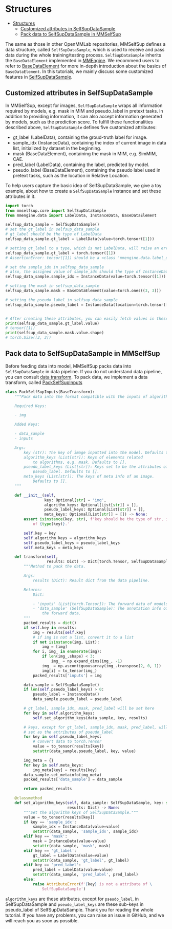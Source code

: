 # Structures

- [Structures](#structures)
  - [Customized attributes in SelfSupDataSample](#customized-attributes-in-selfsupdatasample)
  - [Pack data to SelfSupDataSample in MMSelfSup](#pack-data-to-selfsupdatasample-in-mmselfsup)

The same as those in other OpenMMLab repositories, MMSelfSup defines a data structure, called `SelfSupDataSample`, which is used to receive and pass data during the whole training/testing process.
`SelfSupDataSample` inherits the `BaseDataElement` implemented in [MMEngine](https://github.com/open-mmlab/mmengine).
We recommend users to refer to [BaseDataElement](https://github.com/open-mmlab/mmengine/blob/main/docs/zh_cn/tutorials/data_element.md)
for more in-depth introduction about the basics of `BaseDataElement`. In this tutorials, we mainly discuss some customized
features in [SelfSupDataSample](mmselfsup/core/data_structures/selfsup_data_sample.py).

## Customized attributes in SelfSupDataSample

In MMSelfSup, except for images, `SelfSupDataSample` wraps all information required by models, e.g. mask in MIM and
pseudo_label in pretext tasks. In addition to providing information, it can also accept information generated by models,
such as the prediction score. To fulfill these functionalities described above, `SelfSupDataSample` defines five
customized attributes:

- gt_label (LabelData), containing the groud-truth label for image.
- sample_idx (InstanceData), containing the index of current image in data list,
  initialized by dataset in the beginning.
- mask (BaseDataElement), containing the mask in MIM, e.g. SimMIM, CAE.
- pred_label (LabelData), containing the label, predicted by model.
- pseudo_label (BaseDataElement), containing the pseudo label used in pretext
  tasks, such as the location in Relative Location.

To help users capture the basic idea of SelfSupDataSample, we give a toy example, about how to create a `SelfSupDataSample`
instance and set these attributes in it.

```python
import torch
from mmselfsup.core import SelfSupDataSample
from mmengine.data import LabelData, InstanceData, BaseDataElement

selfsup_data_sample = SelfSupDataSample()
# set the gt_label in selfsup_data_sample
# gt_label should be the type of LabelData
selfsup_data_sample.gt_label = LabelData(value=torch.tensor([1]))

# setting gt_label to a type, which is not LabelData, will raise an error
selfsup_data_sample.gt_label = torch.tensor([1])
# AssertionError: tensor([1]) should be a <class 'mmengine.data.label_data.LabelData'> but got <class 'torch.Tensor'>

# set the sample_idx in selfsup_data_sample
# also, the assigned value of sample_idx should the type of InstanceData
selfsup_data_sample.sample_idx = InstanceData(value=torch.tensor([1]))

# setting the mask in selfsup_data_sample
selfsup_data_sample.mask = BaseDataElement(value=torch.ones((3, 3)))

# setting the pseudo_label in selfsup_data_sample
selfsup_data_sample.pseudo_label = InstanceData(location=torch.tensor([1, 2, 3]))


# After creating these attributes, you can easily fetch values in these attributes
print(selfsup_data_sample.gt_label.value)
# tensor([1])
print(selfsup_data_sample.mask.value.shape)
# torch.Size([3, 3])
```

## Pack data to SelfSupDataSample in MMSelfSup

Before feeding data into model, MMSelfSup packs data into `SelfSupDataSample` in data pipeline.
If you do not understand data pipeline, you can consult [data transform](https://github.com/open-mmlab/mmcv/blob/transforms/docs/zh_cn/understand_mmcv/data_transform.md). To pack data, we implement a data transform, called [PackSelfSupInputs](mmselfsup.datasets.transforms.PackSelfSupInputs)
```python
class PackSelfSupInputs(BaseTransform):
    """Pack data into the format compatible with the inputs of algorithm.

    Required Keys:

    - img

    Added Keys:

    - data_sample
    - inputs

    Args:
        key (str): The key of image inputted into the model. Defaults to 'img'.
        algorithm_keys (List[str]): Keys of elements related
            to algorithms, e.g. mask. Defaults to [].
        pseudo_label_keys (List[str]): Keys set to be the attributes of
            pseudo_label. Defaults to [].
        meta_keys (List[str]): The keys of meta info of an image.
            Defaults to [].
    """

    def __init__(self,
                 key: Optional[str] = 'img',
                 algorithm_keys: Optional[List[str]] = [],
                 pseudo_label_keys: Optional[List[str]] = [],
                 meta_keys: Optional[List[str]] = []) -> None:
        assert isinstance(key, str), f'key should be the type of str, instead \
            of {type(key)}.'

        self.key = key
        self.algorithm_keys = algorithm_keys
        self.pseudo_label_keys = pseudo_label_keys
        self.meta_keys = meta_keys

    def transform(self,
                  results: Dict) -> Dict[torch.Tensor, SelfSupDataSample]:
        """Method to pack the data.

        Args:
            results (Dict): Result dict from the data pipeline.

        Returns:
            Dict:

            - 'inputs' (List[torch.Tensor]): The forward data of models.
            - 'data_sample' (SelfSupDataSample): The annotation info of the
                the forward data.
        """
        packed_results = dict()
        if self.key in results:
            img = results[self.key]
            # if img is not a list, convert it to a list
            if not isinstance(img, List):
                img = [img]
            for i, img_ in enumerate(img):
                if len(img_.shape) < 3:
                    img_ = np.expand_dims(img_, -1)
                img_ = np.ascontiguousarray(img_.transpose(2, 0, 1))
                img[i] = to_tensor(img_)
            packed_results['inputs'] = img

        data_sample = SelfSupDataSample()
        if len(self.pseudo_label_keys) > 0:
            pseudo_label = InstanceData()
            data_sample.pseudo_label = pseudo_label

        # gt_label, sample_idx, mask, pred_label will be set here
        for key in self.algorithm_keys:
            self.set_algorithm_keys(data_sample, key, results)

        # keys, except for gt_label, sample_idx, mask, pred_label, will be
        # set as the attributes of pseudo_label
        for key in self.pseudo_label_keys:
            # convert data to torch.Tensor
            value = to_tensor(results[key])
            setattr(data_sample.pseudo_label, key, value)

        img_meta = {}
        for key in self.meta_keys:
            img_meta[key] = results[key]
        data_sample.set_metainfo(img_meta)
        packed_results['data_sample'] = data_sample

        return packed_results

    @classmethod
    def set_algorithm_keys(self, data_sample: SelfSupDataSample, key: str,
                           results: Dict) -> None:
        """Set the algorithm keys of SelfSupDataSample."""
        value = to_tensor(results[key])
        if key == 'sample_idx':
            sample_idx = InstanceData(value=value)
            setattr(data_sample, 'sample_idx', sample_idx)
        elif key == 'mask':
            mask = InstanceData(value=value)
            setattr(data_sample, 'mask', mask)
        elif key == 'gt_label':
            gt_label = LabelData(value=value)
            setattr(data_sample, 'gt_label', gt_label)
        elif key == 'pred_label':
            pred_label = LabelData(value=value)
            setattr(data_sample, 'pred_label', pred_label)
        else:
            raise AttributeError(f'{key} is not a attribute of \
                SelfSupDataSample')
```

`algorithm_keys` are these attributes, except for `pseudo_label`, in SelfSupDataSample and
`pseudo_label_keys` are these sub-keys in pseudo_label of SelfSupDataSample. Thank you for reading
the whole tutorial. If you have any problems, you can raise an issue in GitHub, and we will reach you
as soon as possible.
